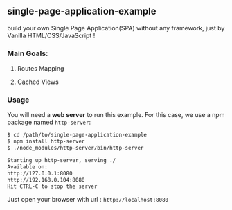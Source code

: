 ## single-page-application-example

build your own Single Page Application(SPA) without any framework, just by Vanilla HTML/CSS/JavaScript !

### Main Goals:

1. Routes Mapping

2. Cached Views

### Usage

You will need a **web server** to run this example. For this case, we use a npm package named `http-server`:

```bash
$ cd /path/to/single-page-application-example
$ npm install http-server
$ ./node_modules/http-server/bin/http-server

Starting up http-server, serving ./
Available on:
http://127.0.0.1:8080
http://192.168.0.104:8080
Hit CTRL-C to stop the server
```

Just open your browser with url : `http://localhost:8080`

